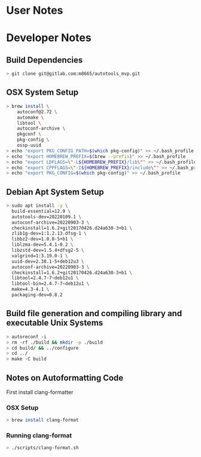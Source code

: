 # User Notes

# Developer Notes

## Build Dependencies

```sh
> git clone git@gitlab.com:m8665/autotools_mvp.git
```

## OSX System Setup

```sh
> brew install \
    autoconf@2.72 \
    automake \
    libtool \
    autoconf-archive \
    pkgconf \
    pkg-config \
    ossp-uuid
> echo "export PKG_CONFIG_PATH=$(which pkg-config)" >> ~/.bash_profile
> echo "export HOMEBREW_PREFIX=$(brew --prefix)" >> ~/.bash_profile
> echo "export LDFLAGS=\"-L${HOMEBREW_PREFIX}/lib\"" >> ~/.bash_profile
> echo "export CPPFLAGS=\"-I${HOMEBREW_PREFIX}/include\"" >> ~/.bash_profile
> echo "export PKG_CONFIG=$(which pkg-config)" >> ~/.bash_profile
```

## Debian Apt System Setup

```sh
> sudo apt install -y \
  build-essential=12.9 \
  autotools-dev=20220109.1 \
  autoconf-archive=20220903-3 \
  checkinstall=1.6.2+git20170426.d24a630-3+b1 \
  zlib1g-dev=1:1.2.13.dfsg-1 \
  libbz2-dev=1.0.8-5+b1 \
  liblzma-dev=5.4.1-0.2 \
  libzstd-dev=1.5.4+dfsg2-5 \
  valgrind=1:3.19.0-1 \
  uuid-dev=2.38.1-5+deb12u3 \
  autoconf-archive=20220903-3 \
  checkinstall=1.6.2+git20170426.d24a630-3+b1 \
  libtool=2.4.7-7~deb12u1 \
  libtool-bin=2.4.7-7~deb12u1 \
  make=4.3-4.1 \
  packaging-dev=0.8.2
```

## Build file generation and compiling library and executable Unix Systems

```sh
> autoreconf -i
> rm -rf ./build && mkdir -p ./build
> cd build/ && ../configure
> cd ../
> make -C build
```

## Notes on Autoformatting Code

First install clang-formatter

### OSX Setup

```sh
> brew install clang-format
```

### Running clang-format
```sh
> ./scripts/clang-format.sh
```
